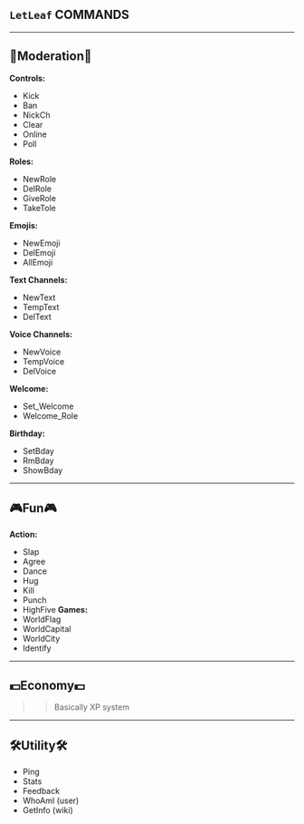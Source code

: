 ## `LetLeaf` COMMANDS
---
## 👑Moderation👑
**Controls:**
  - Kick
  - Ban
  - NickCh
  - Clear
  - Online
  - Poll

**Roles:**
  - NewRole
  - DelRole
  - GiveRole
  - TakeTole

**Emojis:**
  - NewEmoji
  - DelEmoji
  - AllEmoji

**Text Channels:**
  - NewText
  - TempText
  - DelText

**Voice Channels:**
  - NewVoice
  - TempVoice
  - DelVoice

**Welcome:**
  - Set_Welcome
  - Welcome_Role

**Birthday:**
  - SetBday
  - RmBday
  - ShowBday
---
## 🎮Fun🎮
**Action:**
  - Slap
  - Agree
  - Dance
  - Hug
  - Kill
  - Punch
  - HighFive
**Games:**
  - WorldFlag
  - WorldCapital
  - WorldCity
  - Identify
---
## 💵Economy💵
>> Basically XP system

---
## 🛠️Utility🛠️
- Ping
- Stats
- Feedback
- WhoAmI (user)
- GetInfo (wiki)
